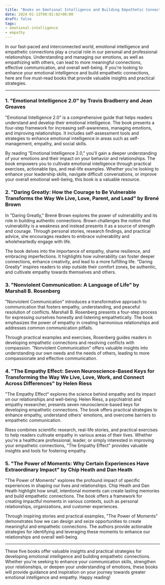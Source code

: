 ```yaml
---
title: "Books on Emotional Intelligence and Building Empathetic Connections"
date: 2024-01-13T00:01:02+00:00
draft: false
tags: 
- emotional-intelligence
- empathy
---
```


In our fast-paced and interconnected world, emotional intelligence and empathetic connections play a crucial role in our personal and professional relationships. Understanding and managing our emotions, as well as empathizing with others, can lead to more meaningful connections, effective communication, and overall well-being. If you're looking to enhance your emotional intelligence and build empathetic connections, here are five must-read books that provide valuable insights and practical strategies.

---

### 1. "Emotional Intelligence 2.0" by Travis Bradberry and Jean Greaves

"Emotional Intelligence 2.0" is a comprehensive guide that helps readers understand and develop their emotional intelligence. The book presents a four-step framework for increasing self-awareness, managing emotions, and improving relationships. It includes self-assessment tools and strategies to enhance emotional intelligence in areas such as self-management, empathy, and social skills.

By reading "Emotional Intelligence 2.0," you'll gain a deeper understanding of your emotions and their impact on your behavior and relationships. The book empowers you to cultivate emotional intelligence through practical exercises, actionable tips, and real-life examples. Whether you're looking to enhance your leadership skills, navigate difficult conversations, or improve your overall emotional well-being, this book is a valuable resource.

### 2. "Daring Greatly: How the Courage to Be Vulnerable Transforms the Way We Live, Love, Parent, and Lead" by Brené Brown

In "Daring Greatly," Brené Brown explores the power of vulnerability and its role in building authentic connections. Brown challenges the notion that vulnerability is a weakness and instead presents it as a source of strength and courage. Through personal stories, research findings, and practical advice, she encourages readers to embrace vulnerability and wholeheartedly engage with life.

The book delves into the importance of empathy, shame resilience, and embracing imperfections. It highlights how vulnerability can foster deeper connections, enhance creativity, and lead to a more fulfilling life. "Daring Greatly" inspires readers to step outside their comfort zones, be authentic, and cultivate empathy towards themselves and others.

### 3. "Nonviolent Communication: A Language of Life" by Marshall B. Rosenberg

"Nonviolent Communication" introduces a transformative approach to communication that fosters empathy, understanding, and peaceful resolution of conflicts. Marshall B. Rosenberg presents a four-step process for expressing ourselves honestly and listening empathetically. The book emphasizes the power of empathy in creating harmonious relationships and addresses common communication pitfalls.

Through practical examples and exercises, Rosenberg guides readers in developing empathetic connections and resolving conflicts with compassion. "Nonviolent Communication" offers valuable insights into understanding our own needs and the needs of others, leading to more compassionate and effective communication.

### 4. "The Empathy Effect: Seven Neuroscience-Based Keys for Transforming the Way We Live, Love, Work, and Connect Across Differences" by Helen Riess

"The Empathy Effect" explores the science behind empathy and its impact on our relationships and well-being. Helen Riess, a psychiatrist and empathy researcher, presents seven neuroscience-based keys for developing empathetic connections. The book offers practical strategies to enhance empathy, understand others' emotions, and overcome barriers to empathetic communication.

Riess combines scientific research, real-life stories, and practical exercises to help readers cultivate empathy in various areas of their lives. Whether you're a healthcare professional, leader, or simply interested in improving your empathetic connections, "The Empathy Effect" provides valuable insights and tools for fostering empathy.

### 5. "The Power of Moments: Why Certain Experiences Have Extraordinary Impact" by Chip Heath and Dan Heath

"The Power of Moments" explores the profound impact of specific experiences in shaping our lives and relationships. Chip Heath and Dan Heath highlight how small, intentional moments can create lasting memories and build empathetic connections. The book offers a framework for creating impactful moments in various contexts, such as personal relationships, organizations, and customer experiences.

Through inspiring stories and practical examples, "The Power of Moments" demonstrates how we can design and seize opportunities to create meaningful and empathetic connections. The authors provide actionable strategies for identifying and leveraging these moments to enhance our relationships and overall well-being.

---

These five books offer valuable insights and practical strategies for developing emotional intelligence and building empathetic connections. Whether you're seeking to enhance your communication skills, strengthen your relationships, or deepen your understanding of emotions, these books will provide guidance and inspiration on your journey towards greater emotional intelligence and empathy. Happy reading!